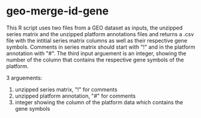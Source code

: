 # geo-merge-id-gene
This R script uses two files from a GEO dataset as inputs, the unzipped series matrix and the unzipped platform annotations files and returns a .csv file with the intitial series matrix columns as well as their respective gene symbols.
Comments in series matrix should start with "!" and in the platform annotation with "#".
The third input arguement is an integer, showing the number of the column that contains the respective gene symbols of the platform.

3 arguements:
1. unzipped series matrix, "!" for comments
2. unzipped platform annotation, "#" for comments
3. integer showing the column of the platform data which contains the gene symbols
